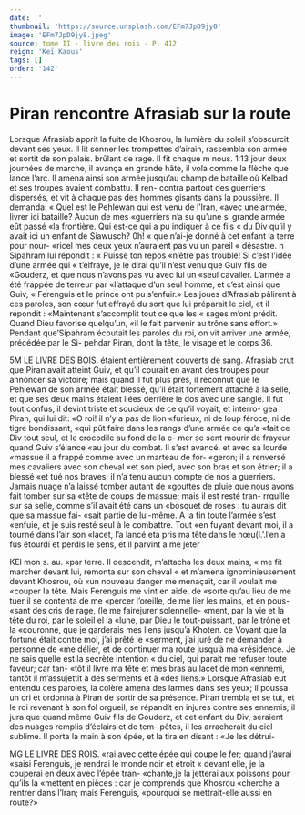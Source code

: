 ```yaml
---
date: ''
thumbnail: 'https://source.unsplash.com/EFm7JpD9jy8'
image: 'EFm7JpD9jy8.jpeg'
source: tome II - livre des rois - P. 412
reign: 'Keï Kaous'
tags: []
order: '142'
---
```


# Piran rencontre Afrasiab sur la route

Lorsque Afrasiab apprit la fuite de Khosrou, la lumière du soleil s’obscurcit devant ses yeux. Il lit sonner les trompettes d’airain, rassembla son armée
et sortit de son palais. brûlant de rage. Il fit chaque
m nous. 1:13 jour deux journées de marche, il avança en grande
hâte, il vola comme la flèche que lance l’arc. Il amena ainsi son armée jusqu’au champ de bataille
où Kelbad et ses troupes avaient combattu. Il ren- contra partout des guerriers dispersés, et vit à chaque pas des hommes gisants dans la poussière. Il demanda: « Quel est le Pehlewan qui est venu de l’Iran, «avec une armée, livrer ici bataille? Aucun de mes «guerriers n’a su qu’une si grande armée eût passé
«la frontière. Qui est-ce qui a pu indiquer à ce fils
« du Div qu’il y avait ici un enfant de Siawusch? 0h!
« que n’ai-je donné à cet enfant la terre pour nour-
«ricel mes deux yeux n’auraient pas vu un pareil
« désastre. n Sipahram lui répondit : « Puisse ton repos
«n’être pas troublé! Si c’est l’idée d’une armée qui
« t’elfraye, je le dirai qu’il n’est venu que Guiv fils de
«Gouderz, et que nous n’avons pas vu avec lui un «seul cavalier. L’armée a été frappée de terreur par «l’attaque d’un seul homme, et c’est ainsi que Guiv,
« Ferenguis et le prince ont pu s’enfuir.»
Les joues d’Afrasiab pâlirent à ces paroles, son cœur fut effrayé du sort que lui préparait le ciel, et il répondit : «Maintenant s’accomplit tout ce que les « sages m’ont prédit. Quand Dieu favorise quelqu’un,
«il le fait parvenir au trône sans effort.»
Pendant que’Sipahram écoutait les paroles du
roi, on vit arriver une armée, précédée par le Si- pehdar Piran, dont la tête, le visage et le corps 36.

5M LE LIVRE DES BOIS.
étaient entièrement couverts de sang. Afrasiab crut
que Piran avait atteint Guiv, et qu’il courait en avant des troupes pour annoncer sa victoire; mais quand il fut plus près, il reconnut que le Pehlewan de son armée était blessé, qu’il était fortement
attaché à la selle, et que ses deux mains étaient liées derrière le dos avec une sangle. Il fut tout confus, il devint triste et soucieux de ce qu’il voyait, et interro- gea Piran, qui lui dit: «O roi! il n’y a pas de lion «furieux, ni de loup féroce, ni de tigre bondissant, «qui pût faire dans les rangs d’une armée ce qu’a
«fait ce Div tout seul, et le crocodile au fond de la e- mer se sent mourir de frayeur quand Guiv s’élance
«au jour du combat. Il s’est avancé. et avec sa lourde «massue il a frappé comme avec un marteau de for- «geron; il a renversé mes cavaliers avec son cheval
«et son pied, avec son bras et son étrier; il a blessé
«et tué nos braves; il n’a tenu aucun compte de nos
a guerriers. Jamais nuage n’a laissé tomber autant de «gouttes de pluie que nous avons fait tomber sur sa «tête de coups de massue; mais il est resté tran- rrquille sur sa selle, comme s’il avait été dans un «bosquet de roses : tu aurais dit que sa massue fai- «sait partie de lui-même. A la fin toute l’armée s’est
«enfuie, et je suis resté seul à le combattre. Tout
«en fuyant devant moi, il a tourné dans l’air son
«lacet, l’a lancé eta pris ma tête dans le nœu(l.’.l’en
a fus étourdi et perdis le sens, et il parvint a me jeter

KEl mon s. au. «par terre. Il descendit, m’attacha les deux mains,
« me fit marcher devant lui, remonta sur son cheval « et m’amena ignominieusement devant Khosrou, où
«un nouveau danger me menaçait, car il voulait me «couper la tête. Mais Ferenguis me vint en aide, de «sorte qu’au lieu de me tuer il se contenta de me «percer l’oreille, de me lier les mains, et en pous- «sant des cris de rage, (le me fairejurer solennelle- «ment, par la vie et la tête du roi, par le soleil el la «lune, par Dieu le tout-puissant, par le trône et la «couronne, que je garderais mes liens jusqu’à Khoten.
ce Voyant que la fortune était contre moi, j’ai prêté le «serment, j’ai juré de ne demander à personne de
«me délier, et de continuer ma route jusqu’à ma «résidence. Je ne sais quelle est la secrète intention
« du ciel, qui parait me refuser toute faveur; car tan- «tôt il livre ma tête et mes bras au lacet de mon «ennemi, tantôt il m’assujettit à des serments et à
«des liens.»
Lorsque Afrasiab eut entendu ces paroles, la colère
amena des larmes dans ses yeux; il poussa un cri et ordonna à Piran de sortir de sa présence. Piran trembla et se tut, et le roi revenant à son fol orgueil, se répandit en injures contre ses ennemis; il jura que quand même Guiv fils de Gouderz, et cet enfant du Div, seraient des nuages remplis d’éclairs et de tem- pêtes, il les arracherait du ciel sublime. Il porta la main à son épée, et la tira en disant : «Je les détrui-

MG LE LIVRE DES ROIS.
«rai avec cette épée qui coupe le fer; quand j’aurai
«saisi Ferenguis, je rendrai le monde noir et étroit « devant elle, je la couperai en deux avec l’épée tran-
«chante,je la jetterai aux poissons pour qu’ils la «mettent en pièces : car je comprends que Khosrou «cherche a rentrer dans l’lran; mais Ferenguis, «pourquoi se mettrait-elle aussi en route?»
